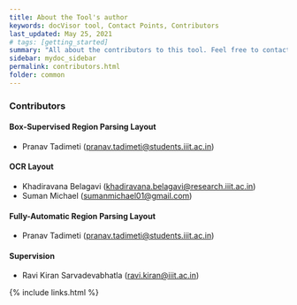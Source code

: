 ```yaml
---
title: About the Tool's author
keywords: docVisor tool, Contact Points, Contributors
last_updated: May 25, 2021
# tags: [getting_started]
summary: "All about the contributors to this tool. Feel free to contact them over their mail id's provided."
sidebar: mydoc_sidebar
permalink: contributors.html
folder: common
---
```


### Contributors

#### Box-Supervised Region Parsing Layout
- Pranav Tadimeti (pranav.tadimeti@students.iiit.ac.in)

#### OCR Layout

- Khadiravana Belagavi (khadiravana.belagavi@research.iiit.ac.in)
- Suman Michael (sumanmichael01@gmail.com)

#### Fully-Automatic Region Parsing Layout
- Pranav Tadimeti (pranav.tadimeti@students.iiit.ac.in)

#### Supervision
- Ravi Kiran Sarvadevabhatla (ravi.kiran@iiit.ac.in)



{% include links.html %}
